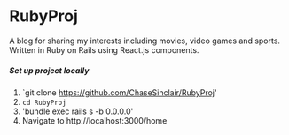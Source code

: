 # RubyProj

A blog for sharing my interests including movies, video games and sports. Written in Ruby on Rails using React.js components.

##### Set up project locally
1. `git clone https://github.com/ChaseSinclair/RubyProj'
1. `cd RubyProj`
1. 'bundle exec rails s -b 0.0.0.0'
1. Navigate to http://localhost:3000/home
